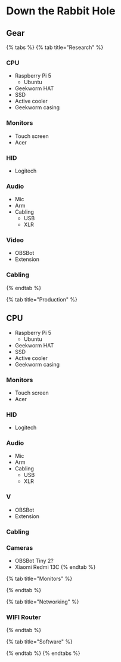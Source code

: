 # Down the Rabbit Hole



## Gear





{% tabs %}
{% tab title="Research" %}
### CPU

* Raspberry Pi 5
  * Ubuntu&#x20;
* Geekworm HAT
* SSD
* Active cooler
* Geekworm casing

### Monitors

* Touch screen
* Acer

### HID

* Logitech

### Audio

* Mic
* Arm
* Cabling
  * USB
  * XLR

### Video

* OBSBot
* Extension

### Cabling
{% endtab %}

{% tab title="Production" %}
## CPU

* Raspberry Pi 5
  * Ubuntu&#x20;
* Geekworm HAT
* SSD
* Active cooler
* Geekworm casing

### Monitors

* Touch screen
* Acer

### HID

* Logitech

### Audio

* Mic
* Arm
* Cabling
  * USB
  * XLR

### V

* OBSBot
* Extension

### Cabling

### Cameras

* OBSBot Tiny 2?
* Xiaomi Redmi 13C
{% endtab %}

{% tab title="Monitors" %}

{% endtab %}

{% tab title="Networking" %}
### WIFI Router


{% endtab %}

{% tab title="Software" %}

{% endtab %}
{% endtabs %}




















